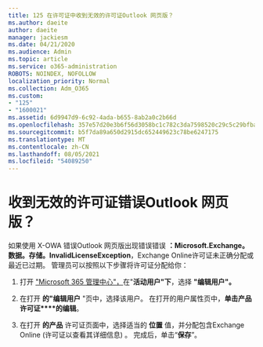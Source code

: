 ```yaml
---
title: 125 在许可证中收到无效的许可证Outlook 网页版？
ms.author: daeite
author: daeite
manager: jackiesm
ms.date: 04/21/2020
ms.audience: Admin
ms.topic: article
ms.service: o365-administration
ROBOTS: NOINDEX, NOFOLLOW
localization_priority: Normal
ms.collection: Adm_O365
ms.custom:
- "125"
- "1600021"
ms.assetid: 6d9947d9-6c92-4ada-b655-8ab2a0c2b66d
ms.openlocfilehash: 357e57d20e3b6f56d3058bc1c782c3da7598520c29c5c29bfba6eec614fc5248
ms.sourcegitcommit: b5f7da89a650d2915dc652449623c78be6247175
ms.translationtype: MT
ms.contentlocale: zh-CN
ms.lasthandoff: 08/05/2021
ms.locfileid: "54089250"
---
```

# <a name="getting-an-invalid-license-error-in-outlook-on-the-web"></a>收到无效的许可证错误Outlook 网页版？

如果使用 X-OWA 错误Outlook 网页版出现错误错误 **：Microsoft.Exchange。数据。存储。InvalidLicenseException**，Exchange Online许可证未正确分配或最近已过期。 管理员可以按照以下步骤将许可证分配给你：
  
1. 打开 ["Microsoft 365 管理中心"，](https://portal.office.com/adminportal/home#/homepage)在"**活动用户"下**，选择 **"编辑用户"。**

2. 在打开 **的"编辑用户** "页中，选择该用户。 在打开的用户属性页中，**单击产品许可证****的编辑**。

3. 在打开 **的产品** 许可证页面中，选择适当的 **位置** 值，并分配包含Exchange Online (许可证以查看其详细信息) 。 完成后，单击“**保存**”。
